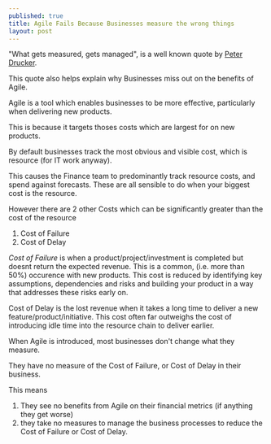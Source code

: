 ```yaml
---
published: true
title: Agile Fails Because Businesses measure the wrong things
layout: post
---
```

"What gets measured, gets managed", is a well known quote by [Peter Drucker](https://en.wikipedia.org/wiki/Peter_Drucker).

This quote also helps explain why Businesses miss out on the benefits of Agile.

Agile is a tool which enables businesses to be more effective, particularly when delivering new products.

This is because it targets thoses costs which are largest for on new products.

By default businesses track the most obvious and visible cost, which is resource (for IT work anyway).

This causes the Finance team to predominantly track resource costs, and spend against forecasts.
These are all sensible to do when your biggest cost is the resource.

However there are 2 other Costs which can be significantly greater than the cost of the resource
1) Cost of Failure
2) Cost of Delay

_Cost of Failure_ is when a product/project/investment is completed but doesnt return the expected revenue.
This is a common, (i.e. more than 50%) occurence with new products. 
This cost is reduced by identifying key assumptions, dependencies and risks and building your product in a way that addresses these risks early on.

Cost of Delay is the lost revenue when it takes a long time to deliver a new feature/product/initiative. This  cost often far outweighs the cost of introducing idle time into the resource chain to deliver earlier.

When Agile is introduced, most businesses don't change what they measure.

They have no measure of the Cost of Failure, or Cost of Delay in their business. 

This means
1. They see no benefits from Agile on their financial metrics (if anything they get worse)
2. they take no measures to manage the business processes to reduce the Cost of Failure or Cost of Delay.